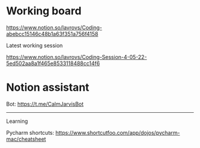 # Working board
https://www.notion.so/lavrovs/Coding-abebcc15146c48b1a63f351a756f4158

Latest working session

https://www.notion.so/lavrovs/Coding-Session-4-05-22-5ed502aa8a1f465e8533118488cc14f6

# Notion assistant

Bot: https://t.me/CalmJarvisBot


---------
Learning

Pycharm shortcuts: https://www.shortcutfoo.com/app/dojos/pycharm-mac/cheatsheet